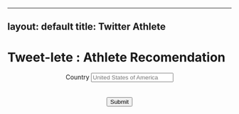 
---
layout: default
title: Twitter Athlete
---
<div class="blurb">
	<h1><b>Tweet-lete : Athlete Recomendation</b></h1>
	<div style="text-align:center">
	<form action="/action_page.php">
  	<label for="country"> Country</label> <input type="text" id="country" name="country" placeholder="United States of America" ><br>
  	<br> <br>
        <input type="submit" value="Submit"  font-size=16px>
	</form>
	</div>
	<!--<h3>Mining Sentiment from Twitter Data to Observe the Role of Gender in Opinions about Athletes</h3>
	<p> Social media has been a boon to data analysts, allowing data scientists to directly collect data from individuals. 
	Twitter has been leading at the forefront with more than 500 million tweets a day for analysis, offering opinions on politics, entertainment,
	sports, and fairly everything under the sun. </p>
	<p>For my project I mined Twitter data to observe the role of gender in opinions about sport personalities.
	I analyzed tweets to indentify sentiment associated tweets. I further classified the sentiment tagged tweets 
	into categories based on gender i.e. male v/s female athletes. 	I also used region to understand sentiment based on 
	gender in the regional context of this data.
		This study has a dual impact:</p>
		<ol>
		<li> Allows brands to appropriately chose brand-ambassadors 
		     for regions where impact of a certain sports personality is higher; and schedule sporting events. </li> 
		<li> Improved understanding of gender bias in sport and possible remedial actions.</li>
		</ol>-->
	
</div><!-- /.blurb -->
